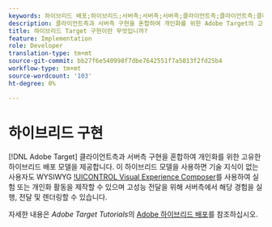 ```yaml
---
keywords: 하이브리드 배포;하이브리드;서버측;서버측;서버측;클라이언트측;클라이언트측;클라이언트측;클라이언트측;하이브리드 구현
description: 클라이언트측과 서버측 구현을 혼합하여 개인화를 위한 Adobe Target의 고유한 하이브리드 배포 모델에 대해 알아봅니다.
title: 하이브리드 Target 구현이란 무엇입니까?
feature: Implementation
role: Developer
translation-type: tm+mt
source-git-commit: bb27f6e540998f7dbe7642551f7a5013f2fd25b4
workflow-type: tm+mt
source-wordcount: '103'
ht-degree: 0%

---
```



# 하이브리드 구현

[!DNL Adobe Target] 클라이언트측과 서버측 구현을 혼합하여 개인화를 위한 고유한 하이브리드 배포 모델을 제공합니다. 이 하이브리드 모델을 사용하면 기술 지식이 없는 사용자도 WYSIWYG [!UICONTROL Visual Experience Composer](VEC)를 사용하여 실험 또는 개인화 활동을 제작할 수 있으며 고성능 전달을 위해 서버측에서 해당 경험을 실행, 전달 및 렌더링할 수 있습니다.

자세한 내용은 *Adobe Target Tutorials*&#x200B;의 [Adobe 하이브리드 배포](https://experienceleague.adobe.com/docs/target-learn/tutorials/implementation/hybrid-deployment.html)를 참조하십시오.
